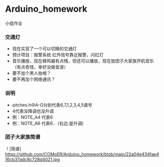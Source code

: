 # Arduino_homework
小组作业
### 交通灯
- 现在实现了一个可以切换的交通灯
- 预计项目：报警系统 红外信号靠近报警，闪红灯
- 音乐播放，现在蜂鸣器有点残，但还可以播放，现在放团子大家族开机音乐（有点奇怪，幸好没做音游）
- 要不加个黑人抬棺？
- 要不再加个网络通讯？
### 说明
- pitches.h中A-G分别代表6,7,1,2,3,4,5谱号
- 4代表没降调也没升调
- 例：NOTE_A4 代表6
- 例：NOTE_A6 代表6..（右边.是升调)
### 团子大家族简谱
！[简谱] https://github.com/COMoER/Arduino_homework/blob/main/22a04e434fae416cb37adc8c728d4021.jpg
